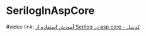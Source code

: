 # SerilogInAspCore
#video link:
[آموزش استفاده از Serilog در asp core - کدسل](https://codecell.ir/course/9bb2?utm_source=github&utm_medium=Readme&utm_campaign=gitMarketing)
